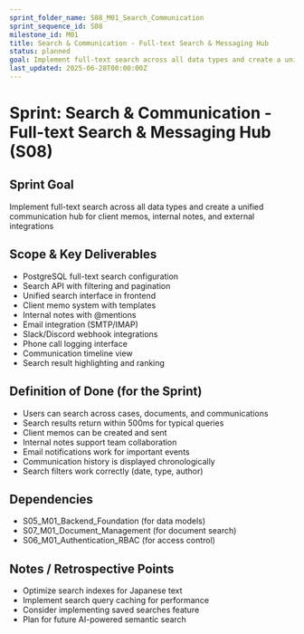 ```yaml
---
sprint_folder_name: S08_M01_Search_Communication
sprint_sequence_id: S08
milestone_id: M01
title: Search & Communication - Full-text Search & Messaging Hub
status: planned
goal: Implement full-text search across all data types and create a unified communication hub for client memos, internal notes, and external integrations
last_updated: 2025-06-28T00:00:00Z
---
```


# Sprint: Search & Communication - Full-text Search & Messaging Hub (S08)

## Sprint Goal
Implement full-text search across all data types and create a unified communication hub for client memos, internal notes, and external integrations

## Scope & Key Deliverables
- PostgreSQL full-text search configuration
- Search API with filtering and pagination
- Unified search interface in frontend
- Client memo system with templates
- Internal notes with @mentions
- Email integration (SMTP/IMAP)
- Slack/Discord webhook integrations
- Phone call logging interface
- Communication timeline view
- Search result highlighting and ranking

## Definition of Done (for the Sprint)
- Users can search across cases, documents, and communications
- Search results return within 500ms for typical queries
- Client memos can be created and sent
- Internal notes support team collaboration
- Email notifications work for important events
- Communication history is displayed chronologically
- Search filters work correctly (date, type, author)

## Dependencies
- S05_M01_Backend_Foundation (for data models)
- S07_M01_Document_Management (for document search)
- S06_M01_Authentication_RBAC (for access control)

## Notes / Retrospective Points
- Optimize search indexes for Japanese text
- Implement search query caching for performance
- Consider implementing saved searches feature
- Plan for future AI-powered semantic search